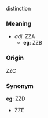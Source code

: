 distinction
### Meaning
+ _adj_: ZZA
	+ __eg__: ZZB

### Origin

ZZC

### Synonym

__eg__: ZZD

+ ZZE


